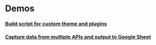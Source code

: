 # Demos

### [Build script for custom theme and plugins](https://github.com/yodiyo/code-demos/blob/main/cleanandbuild.sh)
### [Capture data from multiple APIs and output to Google Sheet](https://github.com/yodiyo/code-demos/tree/main/data-crunching)

